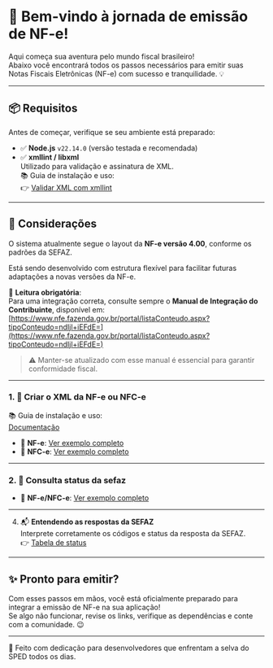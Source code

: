 # 🚀 Bem-vindo à jornada de emissão de NF-e!

Aqui começa sua aventura pelo mundo fiscal brasileiro!  
Abaixo você encontrará todos os passos necessários para emitir suas Notas Fiscais Eletrônicas (NF-e) com sucesso e tranquilidade. 💡

---

## 📦 Requisitos

Antes de começar, verifique se seu ambiente está preparado:

- ✅ **Node.js** `v22.14.0` (versão testada e recomendada)
- ✅ **xmllint / libxml**  
  Utilizado para validação e assinatura de XML.  
  📚 Guia de instalação e uso:  
  👉 [Validar XML com xmllint](https://github.com/kalmonv/node-sped-nfe/blob/main/docs/requisitos.md)

---
## 📌 Considerações

O sistema atualmente segue o layout da **NF-e versão 4.00**, conforme os padrões da SEFAZ.

Está sendo desenvolvido com estrutura flexível para facilitar futuras adaptações a novas versões da NF-e.

🔗 **Leitura obrigatória**:  
Para uma integração correta, consulte sempre o **Manual de Integração do Contribuinte**, disponível em:  
[https://www.nfe.fazenda.gov.br/portal/listaConteudo.aspx?tipoConteudo=ndIjl+iEFdE=](https://www.nfe.fazenda.gov.br/portal/listaConteudo.aspx?tipoConteudo=ndIjl+iEFdE=)

> ⚠️ Manter-se atualizado com esse manual é essencial para garantir conformidade fiscal.

---

### 1. 🧾 Criar o XML da NF-e ou NFC-e 
   📚 Guia de instalação e uso:  
   [Documentação](https://github.com/kalmonv/node-sped-nfe/blob/main/docs/xml.md)
- 📂 **NF-e**: [Ver exemplo completo](https://github.com/kalmonv/node-sped-nfe/blob/main/exemplos/nfe.js)  
- 📂 **NFC-e**: [Ver exemplo completo](https://github.com/kalmonv/node-sped-nfe/blob/main/exemplos/nfce.js)

---

### 2. 🧾 Consulta status da sefaz

- 📂 **NF-e/NFC-e**: [Ver exemplo completo](https://github.com/kalmonv/node-sped-nfe/blob/main/exemplos/status.js)  

---

4. 📬 **Entendendo as respostas da SEFAZ**  
   Interprete corretamente os códigos e status da resposta da SEFAZ.  
   👉 [Tabela de status](https://github.com/kalmonv/node-sped-nfe/blob/main/docs/sefaz_status.md)

---

## ✨ Pronto para emitir?

Com esses passos em mãos, você está oficialmente preparado para integrar a emissão de NF-e na sua aplicação!  
Se algo não funcionar, revise os links, verifique as dependências e conte com a comunidade. 😉

---

💙 Feito com dedicação para desenvolvedores que enfrentam a selva do SPED todos os dias.
